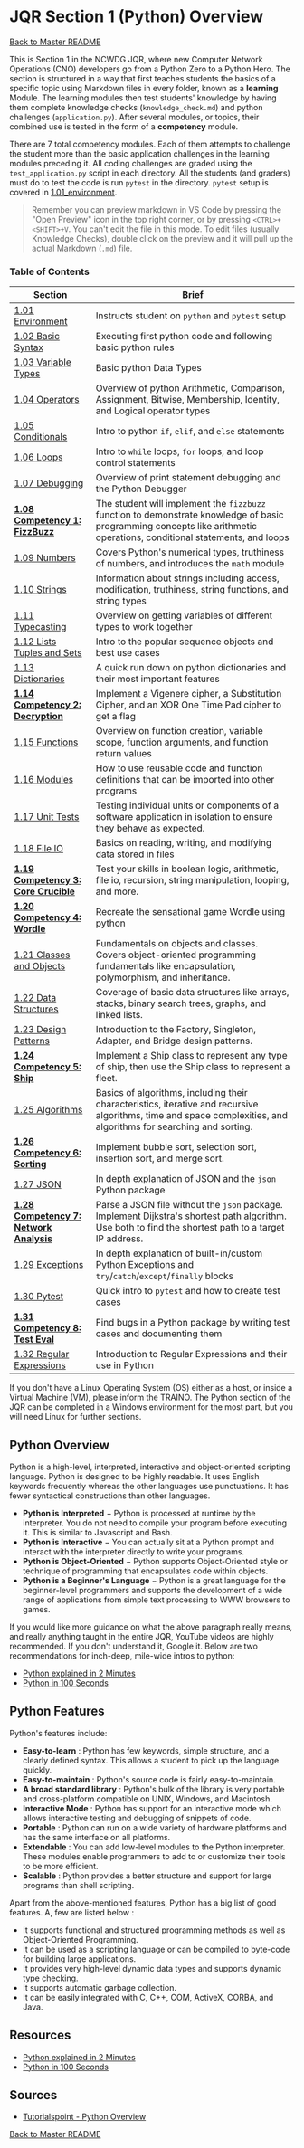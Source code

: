 # JQR Section 1 (Python) Overview

[Back to Master README](../README.md)

This is Section 1 in the NCWDG JQR, where new Computer Network Operations (CNO) developers go from a Python Zero to a Python Hero. The section is structured in a way that first teaches students the basics of a specific topic using Markdown files in every folder, known as a **learning** Module. The learning modules then test students' knowledge by having them complete knowledge checks (`knowledge_check.md`) and python challenges (`application.py`). After several modules, or topics, their combined use is tested in the form of a **competency** module.

There are 7 total competency modules. Each of them attempts to challenge the student more than the basic application challenges in the learning modules preceding it. All coding challenges are graded using the `test_application.py` script in each directory. All the students (and graders) must do to test the code is run `pytest` in the directory. `pytest` setup is covered in [1.01_environment](1.01_environment/environment.md).

> Remember you can preview markdown in VS Code by pressing the "Open Preview" icon in the top right corner, or by pressing `<CTRL>+<SHIFT>+V`. You can't edit the file in this mode. To edit files (usually Knowledge Checks), double click on the preview and it will pull up the actual Markdown (`.md`) file.

### Table of Contents

|     Section    |   Brief   |
-----------------|-----------|
| [1.01 Environment](1.01_environment/README.md) | Instructs student on `python` and `pytest` setup | 
| [1.02 Basic Syntax](1.02_basic_syntax/README.md)  | Executing first python code and following basic python rules | 
| [1.03 Variable Types](1.03_variable_types/README.md)  | Basic python Data Types |
| [1.04 Operators](1.04_operators/README.md)  | Overview of python Arithmetic, Comparison, Assignment, Bitwise, Membership, Identity, and Logical operator types | 
| [1.05 Conditionals](1.05_conditionals/README.md) | Intro to python `if`, `elif`, and `else` statements |
| [1.06 Loops](1.06_loops/README.md)  | Intro to `while` loops, `for` loops, and loop control statements |
| [1.07 Debugging](1.07_debugging/README.md)  | Overview of print statement debugging and the Python Debugger |
| **[1.08 Competency 1: FizzBuzz](1.08_competency_1_fizzbuzz/README.md)**  | The student will implement the `fizzbuzz` function to demonstrate knowledge of basic programming concepts like arithmetic operations, conditional statements, and loops  |
| [1.09 Numbers](1.09_numbers/README.md)  | Covers Python's numerical types, truthiness of numbers, and introduces the `math` module |
| [1.10 Strings](1.10_strings/README.md)  | Information about strings including access, modification, truthiness, string functions, and string types |
| [1.11 Typecasting](1.11_typecasting/README.md)  | Overview on getting variables of different types to work together | 
| [1.12 Lists Tuples and Sets](1.12_lists_tuples_and_sets/README.md)  | Intro to the popular sequence objects and best use cases |
| [1.13 Dictionaries](1.13_dictionaries/README.md)  | A quick run down on python dictionaries and their most important features |
| **[1.14 Competency 2: Decryption](1.14_competency_2_decryption/README.md)**  | Implement a Vigenere cipher, a Substitution Cipher, and an XOR One Time Pad cipher to get a flag |
| [1.15 Functions](1.15_functions/README.md)  | Overview on function creation, variable scope, function arguments, and function return values |
| [1.16 Modules](1.16_modules/README.md)  | How to use reusable code and function definitions that can be imported into other programs |
| [1.17 Unit Tests](1.17_unit_tests/README.md) | Testing individual units or components of a software application in isolation to ensure they behave as expected. |
| [1.18 File IO](1.18_file_io/README.md)  | Basics on reading, writing, and modifying data stored in files |
| **[1.19 Competency 3: Core Crucible](1.19_competency_3_core_crucible/README.md)** | Test your skills in boolean logic, arithmetic, file io, recursion, string manipulation, looping, and more. |
| **[1.20 Competency 4: Wordle](1.20_competency_4_wordle/README.md)**  | Recreate the sensational game Wordle using python |
| [1.21 Classes and Objects](1.21_classes_and_objects/README.md)  | Fundamentals on objects and classes. Covers object-oriented programming fundamentals like encapsulation, polymorphism, and inheritance. |
| [1.22 Data Structures](1.22_data_structures/README.md)  | Coverage of basic data structures like arrays, stacks, binary search trees, graphs, and linked lists. |
| [1.23 Design Patterns](1.23_design_patterns/README.md) | Introduction to the Factory, Singleton, Adapter, and Bridge design patterns. |
| **[1.24 Competency 5: Ship](1.24_competency_5_ship/README.md)**  | Implement a Ship class to represent any type of ship, then use the Ship class to represent a fleet.  |
| [1.25 Algorithms](1.25_algorithms/README.md) | Basics of algorithms, including their characteristics, iterative and recursive algorithms, time and space complexities, and algorithms for searching and sorting. |
| **[1.26 Competency 6: Sorting](1.26_competency_6_sorting/README.md)**  | Implement bubble sort, selection sort, insertion sort, and merge sort. |
| [1.27 JSON](1.27_json/README.md)  | In depth explanation of JSON and the `json` Python package |
| **[1.28 Competency 7: Network Analysis](1.28_competency_7_network_analysis/README.md)**  | Parse a JSON file without the `json` package. Implement Dijkstra's shortest path algorithm. Use both to find the shortest path to a target IP address. |
| [1.29 Exceptions](1.29_exceptions/README.md)  | In depth explanation of built-in/custom Python Exceptions and `try`/`catch`/`except`/`finally` blocks |
| [1.30 Pytest](1.30_pytest/README.md)  | Quick intro to `pytest` and how to create test cases |
| **[1.31 Competency 8: Test Eval](1.31_competency_8_test_eval/README.md)**  | Find bugs in a Python package by writing test cases and documenting them |
| [1.32 Regular Expressions](1.32_regular_expressions/README.md)  |  Introduction to Regular Expressions and their use in Python |


If you don't have a Linux Operating System (OS) either as a host, or inside a Virtual Machine (VM), please inform the TRAINO. The Python section of the JQR can be completed in a Windows environment for the most part, but you will need Linux for further sections.

## Python Overview

Python is a high-level, interpreted, interactive and object-oriented scripting language. Python is designed to be highly readable. It uses English keywords frequently whereas the other languages use punctuations. It has fewer syntactical constructions than other languages.

-   **Python is Interpreted** − Python is processed at runtime by the interpreter. You do not need to compile your program before executing it. This is similar to Javascript and Bash.
-   **Python is Interactive** − You can actually sit at a Python prompt and interact with the interpreter directly to write your programs.
-   **Python is Object-Oriented** − Python supports Object-Oriented style or technique of programming that encapsulates code within objects.
-   **Python is a Beginner's Language** − Python is a great language for the beginner-level programmers and supports the development of a wide range of applications from simple text processing to WWW browsers to games.

If you would like more guidance on what the above paragraph really means, and really anything taught in the entire JQR, YouTube videos are highly recommended. If you don't understand it, Google it. Below are two recommendations for inch-deep, mile-wide intros to python:
- [Python explained in 2 Minutes](https://youtu.be/QoIRX37VZpo)
- [Python in 100 Seconds](https://www.youtube.com/watch?v=x7X9w_GIm1s)


## Python Features

Python's features include:
-   **Easy-to-learn** : Python has few keywords, simple structure, and a clearly defined syntax. This allows a student to pick up the language quickly.
-   **Easy-to-maintain** : Python's source code is fairly easy-to-maintain.
-   **A broad standard library** : Python's bulk of the library is very portable and cross-platform compatible on UNIX, Windows, and Macintosh.
-   **Interactive Mode** : Python has support for an interactive mode which allows interactive testing and debugging of snippets of code.
-   **Portable** : Python can run on a wide variety of hardware platforms and has the same interface on all platforms.
-   **Extendable** : You can add low-level modules to the Python interpreter. These modules enable programmers to add to or customize their tools to be more efficient.
-   **Scalable** : Python provides a better structure and support for large programs than shell scripting.
    

Apart from the above-mentioned features, Python has a big list of good features. A, few are listed below :
-   It supports functional and structured programming methods as well as Object-Oriented Programming.
-   It can be used as a scripting language or can be compiled to byte-code for building large applications.
-   It provides very high-level dynamic data types and supports dynamic type checking.
-   It supports automatic garbage collection.
-   It can be easily integrated with C, C++, COM, ActiveX, CORBA, and Java.


## Resources
- [Python explained in 2 Minutes](https://youtu.be/QoIRX37VZpo)
- [Python in 100 Seconds](https://www.youtube.com/watch?v=x7X9w_GIm1s)

## Sources

- [Tutorialspoint - Python Overview](https://www.tutorialspoint.com/python3/python_overview.htm)

[Back to Master README](../README.md)
